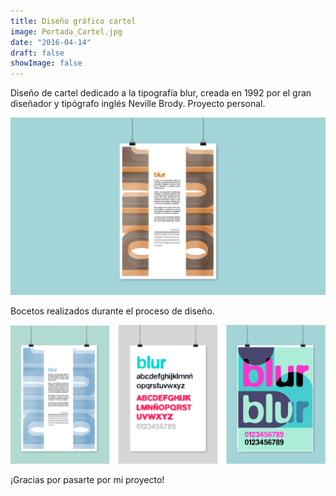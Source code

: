 ```yaml
---
title: Diseño gráfico cartel
image: Portada_Cartel.jpg
date: "2016-04-14"
draft: false
showImage: false
---
```


Diseño de cartel dedicado a la tipografía blur, creada en 1992 por el gran diseñador y tipógrafo inglés Neville Brody. Proyecto personal. 




![Cartel](/images/Portada_Cartel2.jpg "Cartel Blur")


Bocetos realizados durante el proceso de diseño.

![Bocetos](/images/SketchesBlur.png "Bocetos")




¡Gracias por pasarte por mi proyecto!
